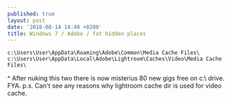 ```yaml
---
published: true
layout: post
date: '2018-08-14 14:40 +0200'
title: Windows 7 / Adobe / fat hidden places
---
```

    c:\Users\User\AppData\Roaming\Adobe\Common\Media Cache Files\
    c:\Users\User\AppData\Local\Adobe\Lightroom\Caches\Video\Media Cache Files\
    
^ After nuking this two there is now misterius 80 new gigs free on c:\ drive. FYA. p.s. Can't see any reasons why lightroom cache dir is used for video cache.
